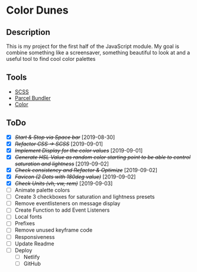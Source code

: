 # Color Dunes

## Description

This is my project for the first half of the JavaScript module.
My goal is combine something like a screensaver, something beautiful to look at and a useful tool to find cool color palettes

## Tools

-   [SCSS](https://sass-lang.com/)
-   [Parcel Bundler](https://parceljs.org)
-   [Color](https://www.npmjs.com/package/color)

## ToDo

-   [x] ~~_Start & Stop via Space bar_~~ [2019-08-30]
-   [x] ~~_Refactor CSS -> SCSS_~~ [2019-09-01]
-   [x] ~~_Implement Display for the color values_~~ [2019-09-01]
-   [x] ~~_Generate HSL Value as random color starting point to be able to control saturation and lightness_~~ [2019-09-02]
-   [x] ~~_Check consistency and Refactor & Optimize_~~ [2019-09-02]
-   [x] ~~_Favicon (2 Dots with 180deg value)_~~ [2019-09-02]
-   [x] ~~_Check Units (vh, vw, rem)_~~ [2019-09-03]
-   [ ] Animate palette colors
-   [ ] Create 3 checkboxes for saturation and lightness presets
-   [ ] Remove eventlisteners on message display
-   [ ] Create Function to add Event Listeners
-   [ ] Local fonts
-   [ ] Prefixes
-   [ ] Remove unused keyframe code
-   [ ] Responsiveness
-   [ ] Update Readme
-   [ ] Deploy
    -   [ ] Netlify
    -   [ ] GitHub
